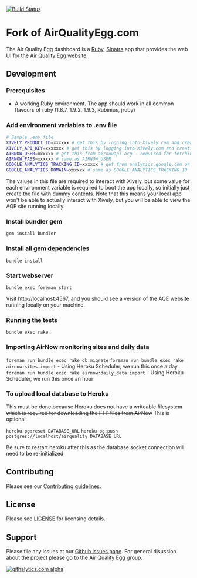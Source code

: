 [![Build Status](https://travis-ci.org/marks/airqualityegg.com.png?branch=master)](https://travis-ci.org/xively/airqualityegg.com)

# Fork of AirQualityEgg.com

The Air Quality Egg dashboard is a [Ruby](http://www.ruby-lang.org/), 
[Sinatra](http://www.sinatrarb.com/) app that provides the web UI for the
[Air Quality Egg website](http://airqualityegg.com).

## Development

### Prerequisites

* A working Ruby environment. The app should work in all common flavours
  of ruby (1.8.7, 1.9.2, 1.9.3, Rubinius, jruby)

### Add environment variables to .env file

```bash
# Sample .env file
XIVELY_PRODUCT_ID=xxxxxx # get this by logging into Xively.com and creating a product batch (Manage > Add Product Batch)
XIVELY_API_KEY=xxxxxxx # get this by logging into Xively.com and creating a master key (Settings > Master Keys > Add Master Key
AIRNOW_USER=xxxxxx # get this from airnowapi.org - required for fetching EPA air quality data
AIRNOW_PASS=xxxxxx # same as AIRNOW_USER
GOOGLE_ANALYTICS_TRACKING_ID=xxxxxx # get from analytics.google.com or don't include and google analytics wont be used
GOOGLE_ANALYTICS_DOMAIN=xxxxxx # same as GOOGLE_ANALYTICS_TRACKING_ID
```

The values in this file are required to interact with Xively, but some value
for each environment variable is required to boot the app locally, so initially
just create the file with dummy contents. Note that this means your local app 
won't be able to actually interact with Xively, but you will be able to view the 
AQE site running locally.

### Install bundler gem

`gem install bundler`

### Install all gem dependencies

`bundle install`

### Start webserver

`bundle exec foreman start`

Visit http://localhost:4567, and you should see a version of the AQE 
website running locally on your machine.

### Running the tests

`bundle exec rake`

### Importing AirNow monitoring sites and daily data
`foreman run bundle exec rake db:migrate` 
`foreman run bundle exec rake airnow:sites:import` - Using Heroku Scheduler, we run this once a day
`foreman run bundle exec rake airnow:daily_data:import` - Using Heroku Scheduler, we run this once an hour

### To upload local database to Heroku

~~This must be done because Heroku does not have a writeable filesystem which is required for downloading the FTP files from AirNow~~ This is optional.

`heroku pg:reset DATABASE_URL`
`heroku pg:push postgres://localhost/airquality DATABASE_URL`

Be sure to restart heroku after this as the database socket connection will need to be re-initialized

## Contributing

Please see our [Contributing guidelines](https://github.com/xively/airqualityegg.com/blob/master/CONTRIBUTING.md).

## License

Please see [LICENSE](https://github.com/xively/airqualityegg.com/blog/master/LICENSE) for licensing details.

## Support

Please file any issues at our [Github issues page](https://github.com/xively/airqualityegg.com/issues).
For general disussion about the project please go to the [Air Quality Egg group](https://groups.google.com/forum/#!forum/airqualityegg).

[![githalytics.com alpha](https://cruel-carlota.pagodabox.com/66c4028a64953ab110a8fd2ea42ca216 "githalytics.com")](http://githalytics.com/xively/airqualityegg.com)
